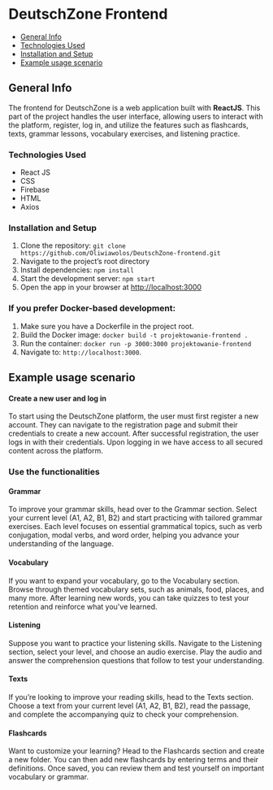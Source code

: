 # DeutschZone Frontend
- [General Info](#general-info)
- [Technologies Used](#technologies-used)
- [Installation and Setup](#installation-and-setup)
- [Example usage scenario](#example-usage-scenario)

## General Info
The frontend for DeutschZone is a web application built with **ReactJS**. This part of the project handles the user interface, allowing users to interact with the platform, register, log in, and utilize the features such as flashcards, texts, grammar lessons, vocabulary exercises, and listening practice.

### Technologies Used
* React JS
* CSS
* Firebase
* HTML
* Axios

### Installation and Setup
1. Clone the repository: `git clone https://github.com/Oliwiawolos/DeutschZone-frontend.git`
2. Navigate to the project’s root directory
3. Install dependencies: `npm install`
4. Start the development server: `npm start`
5. Open the app in your browser at [http://localhost:3000](http://localhost:3000)

### If you prefer Docker-based development: 
1. Make sure you have a Dockerfile in the project root.
2. Build the Docker image: `docker build -t projektowanie-frontend .` 
3. Run the container: `docker run -p 3000:3000 projektowanie-frontend`
4. Navigate to: `http://localhost:3000`.

## Example usage scenario
#### Create a new user and log in
To start using the DeutschZone platform, the user must first register a new account. They can navigate to the registration page and submit their credentials to create a new account.
After successful registration, the user logs in with their credentials. Upon logging in we have access to all secured content across the platform.

### Use the functionalities
#### Grammar
To improve your grammar skills, head over to the Grammar section. Select your current level (A1, A2, B1, B2) and start practicing with tailored grammar exercises.
Each level focuses on essential grammatical topics, such as verb conjugation, modal verbs, and word order, helping you advance your understanding of the language.

#### Vocabulary
If you want to expand your vocabulary, go to the Vocabulary section. Browse through themed vocabulary sets, such as animals, food, places, and many more.
After learning new words, you can take quizzes to test your retention and reinforce what you've learned.

#### Listening
Suppose you want to practice your listening skills. Navigate to the Listening section, select your level, and choose an audio exercise.
Play the audio and answer the comprehension questions that follow to test your understanding.

#### Texts
If you’re looking to improve your reading skills, head to the Texts section. Choose a text from your current level (A1, A2, B1, B2), read the passage, and complete the accompanying quiz to check your comprehension.

#### Flashcards
Want to customize your learning? Head to the Flashcards section and create a new folder.
You can then add new flashcards by entering terms and their definitions. Once saved, you can review them and test yourself on important vocabulary or grammar.
